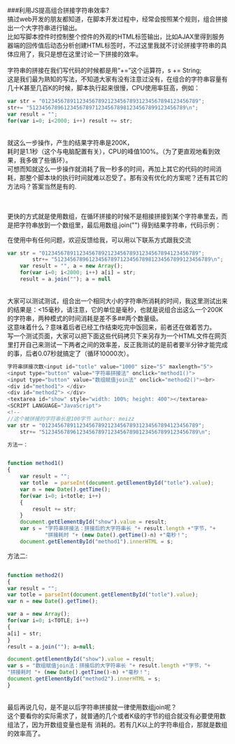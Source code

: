 
###利用JS提高组合拼接字符串效率?
<br>搞过web开发的朋友都知道，在脚本开发过程中，经常会按照某个规则，组合拼接出一个大字符串进行输出。
<br>比如写脚本控件时控制整个控件的外观的HTML标签输出，比如AJAX里得到服务器端的回传值后动态分析创建HTML标签时，不过这里我就不讨论拼接字符串的具体应用了，我只是想在这里讨论一下拼接的效率。
<br>
<br>字符串的拼接在我们写代码的时候都是用“+=”这个运算符，s += String;
<br>这是我们最为熟知的写法，不知道大家有没有注意过没有，在组合的字符串容量有几十K甚至几百K的时候，脚本执行起来很慢，CPU使用率狂高，例如：
```javascript
var str = "01234567891123456789212345678931234567894123456789";
str+= "51234567896123456789712345678981234567899123456789\n";
var result = "";
for(var i=0; i<2000; i++) result += str;
```
<br>就这么一步操作，产生的结果字符串是200K，
<br>耗时是1.1秒（这个与电脑配置有关），CPU的峰值100%。（为了更直观地看到效果，我多做了些循环）。
<br>可想而知就这么一步操作就消耗了我一秒多的时间，再加上其它的代码的时间消耗，那整个脚本块的执行时间就难以忍受了。那有没有优化的方案呢？还有其它的方法吗？答案当然是有的.

<br>
<br>
更快的方式就是使用数组，在循环拼接的时候不是相接拼接到某个字符串里去，而是把字符串放到一个数组里，最后用数组.join("") 得到结果字符串，代码示例：

在使用中有任何问题，欢迎反馈给我，可以用以下联系方式跟我交流
```javascript
var str = "01234567891123456789212345678931234567894123456789";
        str+= "51234567896123456789712345678981234567899123456789\n";
    var result = "", a = new Array();
    for(var i=0; i<2000; i++) a[i] = str;
    result = a.join(""); a = null
```
<br>大家可以测试测试，组合出一个相同大小的字符串所消耗的时间，我这里测试出来的结果是：<15毫秒，请注意，它的单位是毫秒，也就是说组合出这么一个200K的字符串，两种模式的时间消耗是差不多##两个数量级。
<br>这意味着什么？意味着后者已经工作结束吃完中饭回来，前者还在做着苦力。
<br>写一个测试页面，大家可以把下面这些代码拷贝下来另存为一个HTML文件在网页里打开自己来测试一下两者之间的效率差，反正我测试的是前者要半分钟才能完成的事，后者0.07秒就搞定了（循环10000次）。

```javascript
字符串拼接次数<input id="totle" value="1000" size="5" maxlength="5">
<input type="button" value="字符串拼接法" onclick="method1()">
<input type="button" value="数组赋值join法" onclick="method2()"><br>
<div id="method1"> </div>
<div id="method2"> </div>
<textarea id="show" style="width: 100%; height: 400"></textarea>
<SCRIPT LANGUAGE="JavaScript">
<!--
//这个被拼接的字符串长是100字节 author: meizz
var str = "01234567891123456789212345678931234567894123456789";
    str+= "51234567896123456789712345678981234567899123456789\n";
```
```javascript
方法一：


function method1()
{
    var result = "";
    var totle  = parseInt(document.getElementById("totle").value);
    var n = new Date().getTime();
    for(var i=0; i<totle; i++)
    {
        result += str;
    }
    document.getElementById("show").value = result;
    var s = "字符串拼接法：拼接后的大字符串长 "+ result.length +"字节，"+
            "拼接耗时 "+ (new Date().getTime()-n) +"毫秒！";
    document.getElementById("method1").innerHTML = s;
```

方法二:
```javascript

function method2()
{
var result = "";
var totle = parseInt(document.getElementById("totle").value);
var n = new Date().getTime();

var a = new Array();
for(var i=0; i<TOTLE; i++)
{
a[i] = str;
}
result = a.join(""); a=null;

document.getElementById("show").value = result;
var s = "数组赋值join法：拼接后的大字符串长 "+ result.length +"字节，"+
"拼接耗时 "+ (new Date().getTime()-n) +"毫秒！";
document.getElementById("method2").innerHTML = s;
}
```

<br>最后再说几句，是不是以后字符串拼接就一律使用数组join呢？
<br>这个要看你的实际需求了，就普通的几个或者K级的字节的组合就没有必要使用数组法了，因为开数组变量也是有
消耗的。若有几K以上的字符串组合，那就是数组的效率高了。
